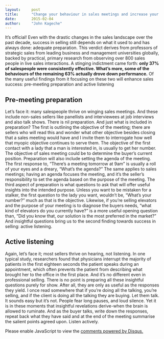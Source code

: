 ```yaml
---
layout:     post
title:      "Change your behaviour in sales meetings and increase your sale's success"
date:       2015-02-04
author:     "John Kageche"
---
```


<p>It’s official! Even with the drastic changes in the sales landscape over the past decade, success in selling still depends on what it used to and has always done: adequate preparation. This verdict derives from professors of strategic sales from leading business and management universities globally, backed by practical, primary research from observing over 800 sales people in live sales interactions. A stinging indictment came forth: <b>only 37% of salespeople were consistently effective. What’s more, some of the behaviours of the remaining 63% actually drove down performance.</b> Of the many useful findings from it focusing on these two will enhance sales success: pre-meeting preparation and active listening</p>

<h2 class="section-heading">Pre-meeting preparation</h2> <p>Let’s face it: many salespeople thrive on winging sales meetings. And these include non-sales sellers like panellists and interviewees at job interviews and also talk shows.  There is nil preparation. And just what is included in preparation? The first is outlining the objective of the meeting; there are sellers who will read this and wonder what other objective besides closing that a sales meeting would have and I invite them to interrogate how well that myopic objective continues to serve them. The objective of the first contact with a lady that a man is interested in, is usually to get her number.  The objective of sales meeting could be to determine the buyer’s current position. Preparation will also include setting the agenda of the meeting. The first response to, “There’s a meeting tomorrow at 9am” is usually a roll of your eyes and a dreary, “What’s the agenda?” The same applies to sales meetings; having an agenda focuses the meeting, and it’s the seller’s responsibility to set the agenda based on the purpose of the meeting.  The third aspect of preparation is what questions to ask that will offer useful insights into the intended purpose. Unless you want to be mistaken for a stalker, the first question to the lady you want, wouldn’t be, “What’s your number?” much as that is the objective.  Likewise, if you’re selling elevators and the purpose of your meeting is to diagnose the buyers needs, “what kind of elevators do you currently have?” is a more useful opening question than, “Did you know that, our solution is the most preferred in the market?” And insightful questions bring us to the second finding towards success in selling: active listening.</p>

<h2 class="section-heading">Active listening</h2> <p>Again, let’s face it; most sellers thrive on hearing, not listening.  In one typical study, researchers found that physicians interrupt the majority of patients in the first eighteen seconds the patient speaks during an appointment, which often prevents the patient from describing what brought her to the office in the first place. And it’s no different even in professional selling. There is no point is preparing all these insightful questions purely for show. After all, they are only as useful as the responses they yield. I once read somewhere that if you’re doing all the talking, you’re selling, and if the client is doing all the talking they are buying. Let them talk. It sounds easy but it’s not. People fear long pauses, and loud silence. Yet it is in these moments that insightful revelations derive-when the brain is allowed to ruminate. And as the buyer talks, write down the responses, repeat back what they have said and at the end of the meeting summarise the salient points agreed upon. Listen actively.</p> 

<div id="disqus_thread"></div>
<script type="text/javascript">
    /* * * CONFIGURATION VARIABLES * * */
    var disqus_shortname = 'lendmeyourears';
    var disqus_identifier = '2015-02-04';
    
    /* * * DON'T EDIT BELOW THIS LINE * * */
    (function() {
        var dsq = document.createElement('script'); dsq.type = 'text/javascript'; dsq.async = true;
        dsq.src = '//' + disqus_shortname + '.disqus.com/embed.js';
        (document.getElementsByTagName('head')[0] || document.getElementsByTagName('body')[0]).appendChild(dsq);
    })();
</script>
<noscript>Please enable JavaScript to view the <a href="https://disqus.com/?ref_noscript" rel="nofollow">comments powered by Disqus.</a></noscript>
<script type="text/javascript"><!--
//<![CDATA[
	twatchData = 'page='+encodeURIComponent( window.location );
	if( typeof document.referrer != 'undefined' && document.referrer != '' ) {
		twatchData += '&ref='+encodeURIComponent( document.referrer );
	}
	twatchData += '&no_cookies=true';
	if( typeof screen.width != 'undefined' ) {
		twatchData += '&resolution='+screen.width+'x'+screen.height;
	}
	document.write('<scr'+'ipt type="text/javascript" '+
	'src="http://www.lendmeyourears.co.ke/twatch/remote/js_logger.php?'+twatchData+'">'+
	'</scr'+'ipt>');
//]]>
//--></script>